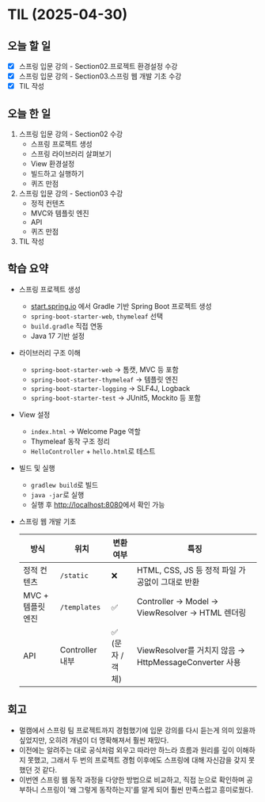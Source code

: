 # TIL (2025-04-30)

## 오늘 할 일
- [x] 스프링 입문 강의 - Section02.프로젝트 환경설정 수강
- [x] 스프링 입문 강의 - Section03.스프링 웹 개발 기초 수강
- [x] TIL 작성 

## 오늘 한 일
1. 스프링 입문 강의 - Section02 수강
    - 스프링 프로젝트 생성
    - 스프링 라이브러리 살펴보기
    - View 환경설정
    - 빌드하고 실행하기
    - 퀴즈 만점
2. 스프링 입문 강의 - Section03 수강
    - 정적 컨텐츠
    - MVC와 템플릿 엔진
    - API
    - 퀴즈 만점
3. TIL 작성

## 학습 요약
- 스프링 프로젝트 생성
  - [start.spring.io](https://start.spring.io) 에서 Gradle 기반 Spring Boot 프로젝트 생성
  - `spring-boot-starter-web`, `thymeleaf` 선택
  - `build.gradle` 직접 연동
  - Java 17 기반 설정
- 라이브러리 구조 이해
  - `spring-boot-starter-web` → 톰캣, MVC 등 포함
  - `spring-boot-starter-thymeleaf` → 템플릿 엔진
  - `spring-boot-starter-logging` → SLF4J, Logback
  - `spring-boot-starter-test` → JUnit5, Mockito 등 포함
- View 설정
  - `index.html` → Welcome Page 역할
  - Thymeleaf 동작 구조 정리
  - `HelloController` + `hello.html`로 테스트
- 빌드 및 실행
  - `gradlew build`로 빌드
  - `java -jar`로 실행
  - 실행 후 [http://localhost:8080](http://localhost:8080)에서 확인 가능
- 스프링 웹 개발 기초

    | 방식 | 위치 | 변환 여부 | 특징 |
    |------|------|-----------|-------|
    | 정적 컨텐츠 | `/static` | ❌ | HTML, CSS, JS 등 정적 파일 가공없이 그대로 반환 |
    | MVC + 템플릿 엔진 | `/templates` | ✅ | Controller → Model → ViewResolver → HTML 렌더링 |
    | API | Controller 내부 | ✅ <br> (문자 / 객체) | ViewResolver를 거치지 않음 → HttpMessageConverter 사용 |

## 회고
- 멀캠에서 스프링 팀 프로젝트까지 경험했기에 입문 강의를 다시 듣는게 의미 있을까 싶었지만, 오히려 개념이 더 명확해져서 훨씬 재밌다.
- 이전에는 알려주는 대로 공식처럼 외우고 따라만 하느라 흐름과 원리를 깊이 이해하지 못했고, 그래서 두 번의 프로젝트 경험 이후에도 스프링에 대해 자신감을 갖지 못했던 것 같다.
- 이번엔 스프링 웹 동작 과정을 다양한 방법으로 비교하고, 직접 눈으로 확인하며 공부하니 스프링이 '왜 그렇게 동작하는지'를 알게 되어 훨씬 만족스럽고 흥미로웠다.